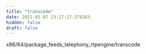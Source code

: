 ```yaml
---
title: "transcode"
date: 2021-05-07 23:27:27.570363
hidden: false
draft: false
---
```


x86/64/package_feeds_telephony_rtpengine/transcode

